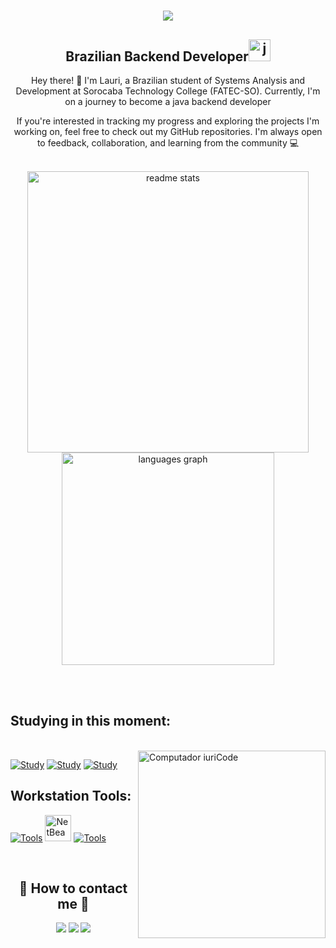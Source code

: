<!-- welcome -->
<h1 align="center">
   <img src="https://readme-typing-svg.demolab.com?font=Creepster&size=60&duration=1000&pause=1000&color=637EC7&center=true&vCenter=true&width=800&lines=Hey!;This+is+my+GitHub+account!" />
</h1>

<!-- introduction -->
<div>
  <h2 style="border:none;text-align:center;">Brazilian Backend Developer<img width=35 src="https://cdn.jsdelivr.net/gh/devicons/devicon/icons/java/java-original.svg" alt="java logo"/> </h2> 
  <p style="text-align:center;">Hey there! 👋 I'm Lauri, a Brazilian student of Systems Analysis and Development at Sorocaba Technology College (FATEC-SO). Currently, I'm on a journey to become a java backend developer </p>
  <p style="text-align: center;">If you're interested in tracking my progress and exploring the projects I'm working on, feel free to check out my GitHub repositories. I'm always open to feedback, collaboration, and learning from the 
  community 💻</p>
</div><br>


<!-- total commits -->
 <div width="1000" align="center">
  <img width=450 src="https://github-readme-stats.vercel.app/api?username=LauriESB&theme=discord_old_blurple&count_private=true&show_icons=true&rank_icon=github&border_radius=10" alt="readme stats" />
   <img width="340" src="https://github-readme-stats.vercel.app/api/top-langs?username=LauriESB&locale=en&hide_title=false&layout=compact&card_width=300&langs_count=5&theme=discord_old_blurple&hide_border=false"
  alt="languages graph" />
    
</div>



<br><br>

## Studying in this moment:
<br>
<img style="z-index:1;"  src="https://raw.githubusercontent.com/MicaelliMedeiros/micaellimedeiros/master/image/computer-illustration.png" min-width="300px" max-width="300px" width="300px" align="right" alt="Computador iuriCode">

[![Study](https://skillicons.dev/icons?i=java)](https://skillicons.dev) 
[![Study](https://skillicons.dev/icons?i=html)](https://skillicons.dev)
[![Study](https://skillicons.dev/icons?i=css)](https://skillicons.dev)



<h2 style="border:none;"> Workstation Tools: </h2> 

[![Tools](https://skillicons.dev/icons?i=linux,vscode)](https://skillicons.dev)
<img src="https://upload.wikimedia.org/wikipedia/commons/9/98/Apache_NetBeans_Logo.svg" alt="NetBeans Logo" width="42" height="auto"> 
[![Tools](https://skillicons.dev/icons?i=git,github)](https://skillicons.dev)


<br>
<!-- contact into -->

<h2 align="center">💌 How to contact me 💌</h2>
<div align="center">
  <a href="https://www.linkedin.com/in/laurisantinelli/"><img src="https://img.shields.io/badge/-LinkedIn-%230077B5?style=for-the-badge&logo=linkedin&logoColor=white"/></a>
  <a href = "mailto:ich.lauri@gmail.com"><img src="https://img.shields.io/badge/-Gmail-%23333?style=for-the-badge&logo=gmail&logoColor=white" target="_blank" /></a>
  <a href="https://stackoverflow.com/users/22364605/"><img src="https://img.shields.io/badge/Stack_Overflow-FE7A16?style=for-the-badge&logo=stack-overflow&logoColor=white"/></a> 
</div>

###

